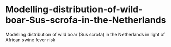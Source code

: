# Modelling-distribution-of-wild-boar-Sus-scrofa-in-the-Netherlands
Modelling distribution of wild boar (Sus scrofa) in the  Netherlands in light of African swine fever risk
